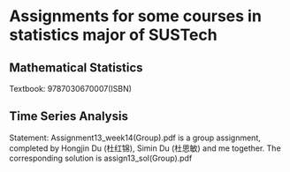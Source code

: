 # Assignments for some courses in statistics major of SUSTech 

## Mathematical Statistics
Textbook: 9787030670007(ISBN)

## Time Series Analysis
Statement: Assignment13_week14(Group).pdf is a group assignment, completed by Hongjin Du (杜红锦), Simin Du (杜思敏) and me together. The corresponding solution is assign13_sol(Group).pdf
